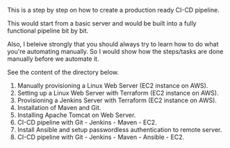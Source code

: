 This is a step by step on how to create a production ready CI-CD pipeline.

This would start from a basic server and would be built into a fully functional pipeline bit by bit. 

Also, I beleive strongly that you should always try to learn how to do what you're automating manually. So I would show how the steps/tasks are done manually before we automate it.

See the content of the directory below.

1) Manually provisioning a Linux Web Server (EC2 instance on AWS).
2) Setting up a Linux Web Server with Terraform (EC2 instance on AWS).
3) Provisioning a Jenkins Server with Terraform (EC2 instance on AWS).
4) Installation of Maven and Git.
5) Installing Apache Tomcat on Web Server.
6) CI-CD pipeline with Git - Jenkins - Maven - EC2.
7) Install Ansible and setup passwordless authentication to remote server.
8) CI-CD pipeline with Git - Jenkins - Maven - Ansible - EC2.
